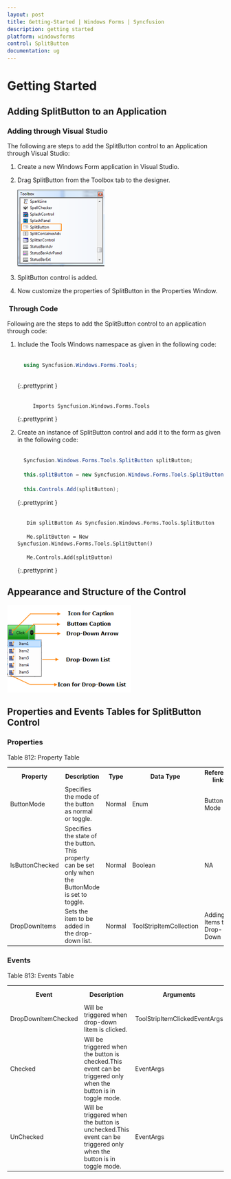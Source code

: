 ```yaml
---
layout: post
title: Getting-Started | Windows Forms | Syncfusion
description: getting started
platform: windowsforms
control: SplitButton 
documentation: ug
---
```


# Getting Started

## Adding SplitButton to an Application

### Adding through Visual Studio 

The following are steps to add the SplitButton control to an Application through Visual Studio:

1. Create a new Windows Form application in Visual Studio. 
2. Drag SplitButton from the Toolbox tab to the designer.

   ![](Getting-Started_images/Getting-Started_img1.png)

3. SplitButton control is added.
4. Now customize the properties of SplitButton in the Properties Window. 

###  Through Code



Following are the steps to add the SplitButton control to an application through code:

1. Include the Tools Windows namespace as given in the following code:

   ~~~ cs

     using Syncfusion.Windows.Forms.Tools;
	 
   ~~~
   {:.prettyprint }

   ~~~ vbnet

		Imports Syncfusion.Windows.Forms.Tools

   ~~~
   {:.prettyprint }

2. Create an instance of  SplitButton  control and add it to the form as given in the following code:

   ~~~ cs

     Syncfusion.Windows.Forms.Tools.SplitButton splitButton;

     this.splitButton = new Syncfusion.Windows.Forms.Tools.SplitButton();

     this.Controls.Add(splitButton);

   ~~~
   {:.prettyprint }

   ~~~ vbnet

      Dim splitButton As Syncfusion.Windows.Forms.Tools.SplitButton

      Me.splitButton = New Syncfusion.Windows.Forms.Tools.SplitButton()

      Me.Controls.Add(splitButton)

   ~~~
   {:.prettyprint }

## Appearance and Structure of the Control

![](Getting-Started_images/Getting-Started_img2.png)



## Properties and Events Tables for SplitButton Control

### Properties

Table 812: Property Table

<table>
<tr>
<th>
Property </th><th>
Description </th><th>
Type </th><th>
Data Type </th><th>
Reference links </th></tr>
<tr>
<td>
ButtonMode </td><td>
Specifies the mode of the button as normal or toggle.  </td><td>
Normal </td><td>
Enum </td><td>
Button Mode</td></tr>
<tr>
<td>
IsButtonChecked</td><td>
Specifies the state of the button. This property can be set only when the ButtonMode is set to toggle.</td><td>
Normal</td><td>
Boolean</td><td>
NA</td></tr>
<tr>
<td>
DropDownItems</td><td>
Sets the item to be added in the drop-down list.</td><td>
Normal</td><td>
ToolStripItemCollection</td><td>
Adding Items to Drop-Down</td></tr>
</table>

### Events

Table 813: Events Table

<table>
<tr>
<th>
Event </th><th>
Description </th><th>
Arguments </th><th>
Type </th><th>
Reference links </th></tr>
<tr>
<td>
DropDownItemChecked</td><td>
Will be triggered when drop-down litem is clicked. </td><td>
ToolStripItemClickedEventArgs</td><td>
NA </td><td>
NA </td></tr>
<tr>
<td>
Checked</td><td>
Will be triggered when the button is checked.This event can be triggered only when the button is in toggle mode. </td><td>
EventArgs</td><td>
NA </td><td>
NA </td></tr>
<tr>
<td>
UnChecked</td><td>
Will be triggered when the button is unchecked.This event can be triggered only when the button is in toggle mode. </td><td>
EventArgs</td><td>
NA </td><td>
NA </td></tr>
</table>


